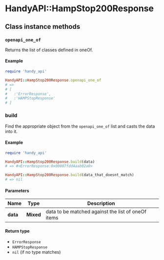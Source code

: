 # HandyAPI::HampStop200Response

## Class instance methods

### `openapi_one_of`

Returns the list of classes defined in oneOf.

#### Example

```ruby
require 'handy_api'

HandyAPI::HampStop200Response.openapi_one_of
# =>
# [
#   :'ErrorResponse',
#   :'HAMPStopResponse'
# ]
```

### build

Find the appropriate object from the `openapi_one_of` list and casts the data into it.

#### Example

```ruby
require 'handy_api'

HandyAPI::HampStop200Response.build(data)
# => #<ErrorResponse:0x00007fdd4aab02a0>

HandyAPI::HampStop200Response.build(data_that_doesnt_match)
# => nil
```

#### Parameters

| Name | Type | Description |
| ---- | ---- | ----------- |
| **data** | **Mixed** | data to be matched against the list of oneOf items |

#### Return type

- `ErrorResponse`
- `HAMPStopResponse`
- `nil` (if no type matches)

